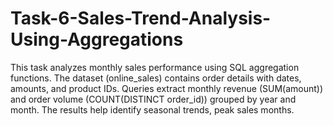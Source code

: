 # Task-6-Sales-Trend-Analysis-Using-Aggregations
This task analyzes monthly sales performance using SQL aggregation functions. The dataset (online_sales) contains order details with dates, amounts, and product IDs. Queries extract monthly revenue (SUM(amount)) and order volume (COUNT(DISTINCT order_id)) grouped by year and month. The results help identify seasonal trends, peak sales months.
